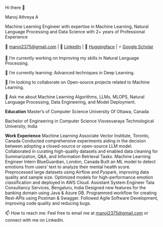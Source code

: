 Hi there 👋

Manoj Athreya A

Machine Learning Engineer with expertise in Machine Learning, Natural Language Processing and Data Science with 2+ years of Professional Experience

📧 manoj2375@gmail.com | 💼 [LinkedIn](https://www.linkedin.com/in/manojathreyaa/]) | 🤖 [Huggingface](https://huggingface.co/Villian7) | ⚡ [Google Scholar](https://scholar.google.ca/citations?user=QHLQdloAAAAJ&hl=en)

🔭 I’m currently working on Improving my skills in Natural Language Processing.

🌱 I’m currently learning: Advanced techniques in Deep Learning.

👯 I’m looking to collaborate on Open-source projects related to Machine Learning.

💬 Ask me about Machine Learning Algorithms, LLMs, MLOPS, Natural Language Processing, Data Engineering, and Model Deployment.

**Education**
Master’s of Computer Science
University Of Ottawa, Canada

Bachelor of Engineering in Computer Science
Visvesvaraya Technological University, India

**Work Experience**
Machine Learning Associate
  Vector Institute, Toronto, Canada
    Conducted comprehensive experiments aiding in the decision between adopting a closed-source or open-source LLM model.
    Collaborated in curating high-quality datasets and enabled data cleaning for Summarization, Q&A, and Information Retrieval Tasks.
Machine Learning Engineer Intern
  BlueGuardian, London, Canada
    Built an ML model to detect emotions from users’ text to analyze their mental health score.
    Preprocessed large datasets using Airflow and Pyspark, improving data quality and sample size.
    Optimized models for high-performance emotion classification and deployed in AWS Cloud.
Assistant System Engineer
  Tata Consultancy Services, Bengaluru, India
    Designed new features for the banking domain using Java & Azure DB.
    Programmed workflow for creating Rest-APIs using Postman & Swagger.
    Followed Agile Software Development, improving code quality and reducing bugs.

📫 How to reach me: Feel free to email me at [manoj2375@gmail.com](manoj2375@gmail.com) or connect with me on LinkedIn.
